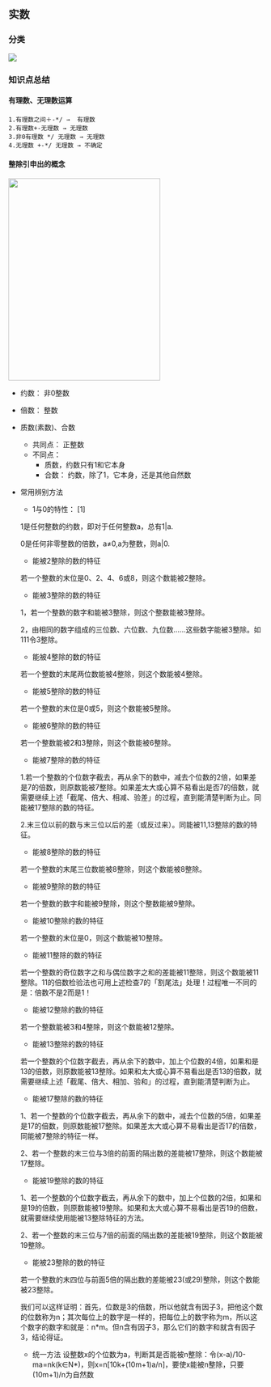 ## 实数
### 分类
![](https://i.imgur.com/RIWRISX.png)
### 知识点总结
#### 有理数、无理数运算
	1.有理数之间＋-*/ →  有理数
	2.有理数+-无理数 → 无理数 
	3.非0有理数 */ 无理数 → 无理数
	4.无理数 +-*/ 无理数 → 不确定
#### 整除引申出的概念
<image src="https://i.imgur.com/N4S9Jvl.gif" width="300" height="400">

* 约数： 非0整数

* 倍数： 整数

* 质数(素数)、合数	
	* 共同点： 正整数
	* 不同点：
		* 质数，约数只有1和它本身
		* 合数： 约数，除了1，它本身，还是其他自然数


* 常用辨别方法
	* 1与0的特性： [1] 

	1是任何整数的约数，即对于任何整数a，总有1|a.

	0是任何非零整数的倍数，a≠0,a为整数，则a|0.

	* 能被2整除的数的特征

	若一个整数的末位是0、2、4、6或8，则这个数能被2整除。

	* 能被3整除的数的特征

	1，若一个整数的数字和能被3整除，则这个整数能被3整除。

	2，由相同的数字组成的三位数、六位数、九位数……这些数字能被3整除。如111令3整除。

	* 能被4整除的数的特征

	若一个整数的末尾两位数能被4整除，则这个数能被4整除。

	* 能被5整除的数的特征

	若一个整数的末位是0或5，则这个数能被5整除。

	* 能被6整除的数的特征

	若一个整数能被2和3整除，则这个数能被6整除。

	* 能被7整除的数的特征

	1.若一个整数的个位数字截去，再从余下的数中，减去个位数的2倍，如果差是7的倍数，则原数能被7整除。如果差太大或心算不易看出是否7的倍数，就需要继续上述「截尾、倍大、相减、验差」的过程，直到能清楚判断为止。同能被17整除的数的特征。

	2.末三位以前的数与末三位以后的差（或反过来）。同能被11,13整除的数的特征。

	* 能被8整除的数的特征

	若一个整数的末尾三位数能被8整除，则这个数能被8整除。

	* 能被9整除的数的特征

	若一个整数的数字和能被9整除，则这个整数能被9整除。

	* 能被10整除的数的特征

	若一个整数的末位是0，则这个数能被10整除。

	* 能被11整除的数的特征

	若一个整数的奇位数字之和与偶位数字之和的差能被11整除，则这个数能被11整除。11的倍数检验法也可用上述检查7的「割尾法」处理！过程唯一不同的是：倍数不是2而是1！

	* 能被12整除的数的特征

	若一个整数能被3和4整除，则这个数能被12整除。

	* 能被13整除的数的特征

	若一个整数的个位数字截去，再从余下的数中，加上个位数的4倍，如果和是13的倍数，则原数能被13整除。如果和太大或心算不易看出是否13的倍数，就需要继续上述「截尾、倍大、相加、验和」的过程，直到能清楚判断为止。

	* 能被17整除的数的特征

	1、若一个整数的个位数字截去，再从余下的数中，减去个位数的5倍，如果差是17的倍数，则原数能被17整除。如果差太大或心算不易看出是否17的倍数，同能被7整除的特征一样。

	2、若一个整数的末三位与3倍的前面的隔出数的差能被17整除，则这个数能被17整除。

	* 能被19整除的数的特征

	1、若一个整数的个位数字截去，再从余下的数中，加上个位数的2倍，如果和是19的倍数，则原数能被19整除。如果和太大或心算不易看出是否19的倍数，就需要继续使用能被13整除特征的方法。

	2、若一个整数的末三位与7倍的前面的隔出数的差能被19整除，则这个数能被19整除。

	* 能被23整除的数的特征

	若一个整数的末四位与前面5倍的隔出数的差能被23(或29)整除，则这个数能被23整除。

	我们可以这样证明：首先，位数是3的倍数，所以他就含有因子3，把他这个数的位数称为n；其次每位上的数字是一样的，把每位上的数字称为m，所以这个数字的数字和就是：n*m。但n含有因子3，那么它们的数字和就含有因子3，结论得证。

   * 统一方法
	设整数x的个位数为a，判断其是否能被n整除：令(x-a)/10-ma=nk(k∈N*)，则x=n[10k+(10m+1)a/n]，要使x能被n整除，只要(10m+1)/n为自然数